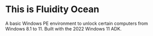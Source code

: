 # This is Fluidity Ocean
A basic Windows PE environment to unlock certain computers from Windows 8.1 to 11.
Built with the 2022 Windows 11 ADK.
